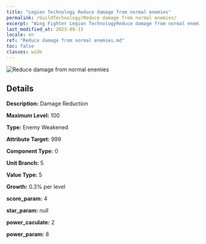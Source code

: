 ```yaml
---
title: "Legion Technology Reduce damage from normal enemies"
permalink: /GuildTechnology/Reduce damage from normal enemies/
excerpt: "Wing Fighter Legion TechnologyReduce damage from normal enemies"
last_modified_at: 2023-09-13
locale: en
ref: "Reduce damage from normal enemies.md"
toc: false
classes: wide
---
```



![Reduce damage from normal enemies](/images/guild_technology/guild_tech_icon_32.png)

## Details

  **Description:** Damage Reduction

  **Maximum Level:** 100

  **Type:** Enemy Weakened

  **Attribute Target:** 999

  **Component Type:** 0

  **Unit Branch:** 5

  **Value Type:** 5

  **Growth:** 0.3% per level

  **score_param:** 4

  **star_param:** null

  **power_caculate:** 2

  **power_param:** 8

